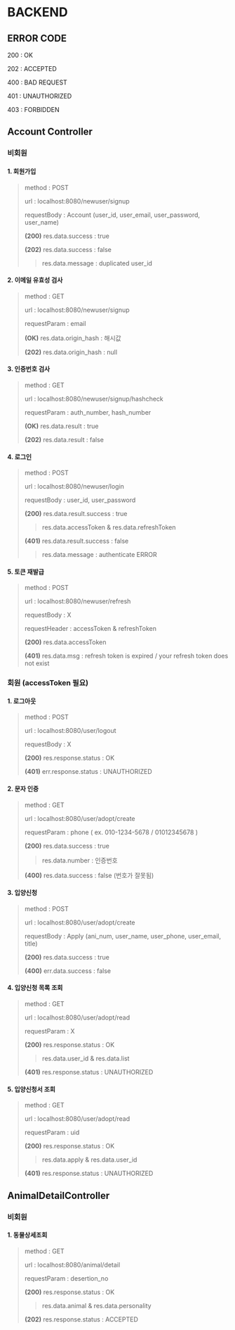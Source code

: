 # BACKEND

## ERROR CODE

200 : OK

202 : ACCEPTED

400 : BAD REQUEST

401 : UNAUTHORIZED

403 : FORBIDDEN



## Account Controller

### 비회원

#### 1. 회원가입

> method : POST
>
> url : localhost:8080/newuser/signup
>
> requestBody : Account (user_id, user_email, user_password, user_name)
>
> **(200)** res.data.success : true 
>
> **(202)** res.data.success : false
>
> > res.data.message : duplicated user_id

#### 2. 이메일 유효성 검사

> method : GET
>
> url : localhost:8080/newuser/signup
>
> requestParam : email
>
> **(OK)** res.data.origin_hash : 해시값
>
> **(202)** res.data.origin_hash : null

#### 3. 인증번호 검사

> method : GET
>
> url : localhost:8080/newuser/signup/hashcheck
>
> requestParam : auth_number, hash_number
>
> **(OK)** res.data.result : true
>
> **(202)** res.data.result : false

#### 4. 로그인

> method : POST
>
> url : localhost:8080/newuser/login
>
> requestBody : user_id, user_password
>
> **(200)** res.data.result.success : true
>
> >  res.data.accessToken & res.data.refreshToken
>
> **(401)** res.data.result.success : false
>
> > res.data.message : authenticate ERROR

#### 5. 토큰 재발급

> method : POST
>
> url : localhost:8080/newuser/refresh
>
> requestBody : X
>
> requestHeader : accessToken & refreshToken
>
> **(200)** res.data.accessToken
>
> **(401)** res.data.msg : refresh token is expired / your refresh token does not exist



### 회원 (accessToken 필요)

#### 1.  로그아웃

> method : POST
>
> url : localhost:8080/user/logout
>
> requestBody : X
>
> **(200)** res.response.status : OK
>
> **(401)** err.response.status :  UNAUTHORIZED

#### 2. 문자 인증

> method : GET
>
> url : localhost:8080/user/adopt/create
>
> requestParam : phone ( ex. 010-1234-5678 / 01012345678 )
>
> **(200)** res.data.success : true
>
> > res.data.number : 인증번호
>
> **(400)** res.data.success : false (번호가 잘못됨)

#### 3. 입양신청

> method : POST
>
> url : localhost:8080/user/adopt/create
>
> requestBody : Apply (ani_num, user_name, user_phone, user_email, title)
>
> **(200)** res.data.success : true 
>
> **(400)** err.data.success : false

#### 4. 입양신청 목록 조회

> method : GET
>
> url : localhost:8080/user/adopt/read
>
> requestParam : X
>
> **(200)** res.response.status : OK
>
> > res.data.user_id & res.data.list
>
> **(401)** res.response.status : UNAUTHORIZED

#### 5. 입양신청서 조회

> method : GET
>
> url : localhost:8080/user/adopt/read
>
> requestParam : uid
>
> **(200)** res.response.status : OK
>
> > res.data.apply & res.data.user_id
>
> **(401)** res.response.status : UNAUTHORIZED





## AnimalDetailController

### 비회원

#### 1. 동물상세조회

> method : GET
>
> url : localhost:8080/animal/detail
>
> requestParam : desertion_no
>
> **(200)** res.response.status : OK
>
> > res.data.animal & res.data.personality
>
> **(202)** res.response.status : ACCEPTED